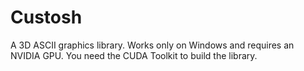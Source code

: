 # Custosh

A 3D ASCII graphics library. Works only on Windows and requires an NVIDIA GPU.
You need the CUDA Toolkit to build the library.


